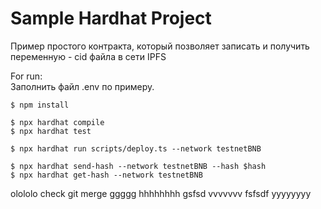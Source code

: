 # Sample Hardhat Project

Пример простого контракта, который позволяет записать и получить переменную - cid файла в сети IPFS

For run:  
Заполнить файл .env по примеру.
```shell
$ npm install

$ npx hardhat compile
$ npx hardhat test

$ npx hardhat run scripts/deploy.ts --network testnetBNB

$ npx hardhat send-hash --network testnetBNB --hash $hash
$ npx hardhat get-hash --network testnetBNB
```

olololo check git merge
ggggg
hhhhhhhh
gsfsd
vvvvvvv
fsfsdf
yyyyyyyy 